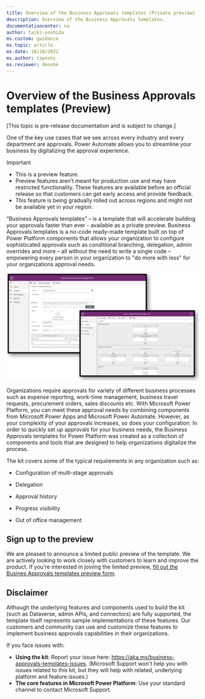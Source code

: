```yaml
---
title: Overview of the Business Approvals templates (Private preview) | Microsoft Docs
description: Overview of the Business Approvals templates.
documentationcenter: na
author: taiki-yoshida
ms.custom: guidance
ms.topic: article
ms.date: 10/10/2022
ms.author: tayoshi
ms.reviewer: deonhe
---
```


# Overview of the Business Approvals templates (Preview)

[This topic is pre-release documentation and is subject to change.]

One of the key use cases that we see across every industry and every department
are approvals. Power Automate allows you to streamline your business by
digitalizing the approval experience.

> [!IMPORTANT]
> - This is a preview feature.
> - Preview features aren’t meant for production use and may have restricted functionality. These features are available before an official release so that customers can get early access and provide feedback.
> - This feature is being gradually rolled out across regions and might not be available yet in your region.

“Business Approvals templates” – is a template that will accelerate building your approvals
faster than ever - available as a private preview. Business Approvals templates
is a no-code ready-made template built on top of Power Platform components that
allows your organization to configure sophisticated approvals such as
conditional branching, delegation, admin overrides and more – all without the
need to write a single code – empowering every person in your organization to
"do more with less" for your organizations approval needs.

![Business Approvals templates screenshot](../media/business-approvals-templates.png)

Organizations require approvals for variety of different business processes such
as expense reporting, work-time management, business travel requests,
procurement orders, sales discounts etc. With Microsoft Power Platform, you can
meet these approval needs by combining components from Microsoft Power Apps and
Microsoft Power Automate. However, as your complexity of your approvals
increases, so does your configuration. In order to quickly set up approvals for
your business needs, the Business Approvals templates for Power Platform was created
as a collection of components and tools that are designed to help organizations
digitalize the process.

The kit covers some of the typical requirements in any organization such as:

-   Configuration of multi-stage approvals

-   Delegation

-   Approval history

-   Progress visibility

-   Out of office management

## Sign up to the preview

We are pleased to announce a limited public preview of the template. We are actively looking to work closely with customers to learn and improve the product. If you're interested in joining the limited preview, [fill out the Busines Approvals templates preview form](https://aka.ms/business-approvals-templates-preview).

## Disclaimer

Although the underlying features and components used to build the kit (such as
Dataverse, admin APIs, and connectors) are fully supported, the template itself
represents sample implementations of these features. Our customers and community
can use and customize these features to implement business approvals
capabilities in their organizations.

If you face issues with:
- **Using the kit**: Report your issue here: https://aka.ms/business-approvals-templates-issues. (Microsoft Support won't help you with issues related to this kit, but they will help with related, underlying platform and feature issues.)
- **The core features in Microsoft Power Platform**: Use your standard channel to contact Microsoft Support.
